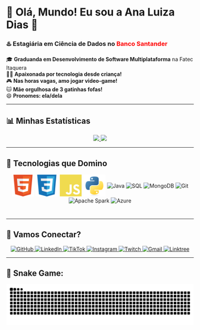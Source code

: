 # 👋 Olá, Mundo! Eu sou a **Ana Luiza Dias** 💖  

### ♨️ **Estagiária em Ciência de Dados no <span style="color: red;">Banco Santander</span>**  
🎓 **Graduanda em Desenvolvimento de Software Multiplataforma** na Fatec Itaquera  
👧🏻 **Apaixonada por tecnologia desde criança!**  
🎮 **Nas horas vagas, amo jogar video-game!**  
🐱 **Mãe orgulhosa de 3 gatinhas fofas!**  
😄 **Pronomes: ela/dela**  

---

## 📊 Minhas Estatísticas  
<div align="center">
  <a href="https://github.com/AnnaDays">
    <img height="180em" src="https://github-readme-stats.vercel.app/api?username=AnnaDays&show_icons=true&theme=dracula&include_all_commits=true&count_private=true"/>
    <img height="180em" src="https://github-readme-stats.vercel.app/api/top-langs/?username=AnnaDays&layout=compact&langs_count=7&theme=dracula"/>
  </a>
</div>

---

## 🚀 Tecnologias que Domino  
<link rel="stylesheet" type='text/css' href="https://cdn.jsdelivr.net/gh/devicons/devicon@latest/devicon.min.css" />

<div style="display: inline_block" align="center">
  <img align="center" alt="HTML5" height="60" width="60" src="https://raw.githubusercontent.com/devicons/devicon/master/icons/html5/html5-original.svg" />
  <img align="center" alt="CSS3" height="60" width="60" src="https://raw.githubusercontent.com/devicons/devicon/master/icons/css3/css3-original.svg" />
  <img align="center" alt="JavaScript" height="60" width="60" src="https://raw.githubusercontent.com/devicons/devicon/master/icons/javascript/javascript-plain.svg" />
  <img align="center" alt="Python" height="60" width="60" src="https://raw.githubusercontent.com/devicons/devicon/master/icons/python/python-original.svg" />
  <img align="center" alt="Java" height="60" width="60" src="https://cdn.jsdelivr.net/gh/devicons/devicon@latest/icons/java/java-original.svg" />
  <img align="center" alt="SQL" height="60" width="60" src="https://cdn.jsdelivr.net/gh/devicons/devicon@latest/icons/mysql/mysql-original.svg" />
  <img align="center" alt="MongoDB" height="60" width="60" src="https://cdn.jsdelivr.net/gh/devicons/devicon@latest/icons/mongodb/mongodb-original.svg" />
  <img align="center" alt="Git" height="60" width="60" src="https://cdn.jsdelivr.net/gh/devicons/devicon@latest/icons/git/git-original.svg" />
  <img align="center" alt="Apache Spark" height="60" width="60" src="https://cdn.jsdelivr.net/gh/devicons/devicon@latest/icons/apachespark/apachespark-original.svg" />
  <img align="center" alt="Azure" height="60" width="60" src="https://cdn.jsdelivr.net/gh/devicons/devicon@latest/icons/azure/azure-original.svg" />
</div>

<!-- Adicionando margem inferior para criar espaço entre as tecnologias e redes sociais -->
<div style="margin-bottom: 40px;"></div>

---

## 🌟 Vamos Conectar?  
<div align="center">
  <a href="https://github.com/AnnaDays" target="_blank">
    <img src="https://img.shields.io/badge/GitHub-100000?style=for-the-badge&logo=github&logoColor=white" alt="GitHub" />
  </a>
  <a href="https://www.linkedin.com/in/ana-luiza-dias-an0808/" target="_blank">
    <img src="https://img.shields.io/badge/LinkedIn-0077B5?style=for-the-badge&logo=linkedin&logoColor=white" alt="LinkedIn" />
  </a>
  <a href="https://www.tiktok.com/@dias_analu" target="_blank">
    <img src="https://img.shields.io/badge/TikTok-000000?style=for-the-badge&logo=tiktok&logoColor=white" alt="TikTok" />
  </a>
  <a href="https://www.instagram.com/anadias083/" target="_blank">
    <img src="https://img.shields.io/badge/Instagram-E4405F?style=for-the-badge&logo=instagram&logoColor=white" alt="Instagram" />
  </a>
  <a href="https://www.twitch.tv/annadays/" target="_blank">
    <img src="https://img.shields.io/badge/Twitch-9146FF?style=for-the-badge&logo=twitch&logoColor=white" alt="Twitch" />
  </a>
  <a href="mailto:analuizadias389@gmail.com" target="_blank">
    <img src="https://img.shields.io/badge/Gmail-D14836?style=for-the-badge&logo=gmail&logoColor=white" alt="Gmail" />
  </a>
  <a href="https://linktr.ee/annadayss" target="_blank">
    <img src="https://img.shields.io/badge/linktree-39E09B?style=for-the-badge&logo=linktree&logoColor=white" alt="Linktree" />
  </a>
</div>

---

## :snake: Snake Game:
<picture>
  <source media="(prefers-color-scheme: dark)" srcset="https://raw.githubusercontent.com/vitormneris/vitormneris/output/github-contribution-grid-snake-dark.svg">
  <source media="(prefers-color-scheme: light)" srcset="https://raw.githubusercontent.com/vitormneris/vitormneris/output/github-contribution-grid-snake.svg">
  <img alt="github contribution grid snake animation" src="https://raw.githubusercontent.com/vitormneris/vitormneris/output/github-contribution-grid-snake.svg">
</picture>
